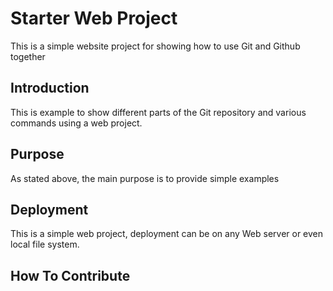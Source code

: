# Starter Web Project

This is a simple website project for showing how to use Git and Github together

## Introduction

This is example to show different parts of the Git repository and various commands using a web project.

## Purpose

As stated above, the main purpose is to provide simple examples

## Deployment

This is a simple web project, deployment can be on any Web server or even local file system.

## How To Contribute